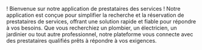 ! Bienvenue sur notre application de prestataires des services !
Notre application est conçue pour simplifier la recherche et la réservation de prestataires de services, offrant une solution rapide et fiable pour répondre à vos besoins. Que vous recherchiez un plombier, un électricien, un jardinier ou tout autre professionnel, notre plateforme vous connecte avec des prestataires qualifiés prêts à répondre à vos exigences.
